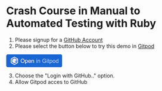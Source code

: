 # Crash Course in Manual to Automated Testing with Ruby

1. Please signup for a [GitHub Account](https://help.github.com/en/github/getting-started-with-github/signing-up-for-a-new-github-account)
2. Please select the button below to try this demo in [Gitpod](https://www.gitpod.io/)

<a href="https://gitpod.io/#https://github.com/saucelabs-training/crash-course-in-automated-selenium-testing/tree/master/crash-course-ruby"><img src="open-in-gitpod.png" align="middle" title="Open in Gitpod"></a>

3. Choose the "Login with GitHub.." option.
4. Allow Gitpod acces to GitHub
